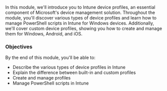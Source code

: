 In this module, we'll introduce you to Intune device profiles, an essential component of Microsoft's device management solution. Throughout the module, you'll discover various types of device profiles and learn how to manage PowerShell scripts in Intune for Windows devices. Additionally, we'll cover custom device profiles, showing you how to create and manage them for Windows, Android, and iOS. 

### Objectives

By the end of this module, you'll be able to:

 -  Describe the various types of device profiles in Intune
 -  Explain the difference between built-in and custom profiles
 -  Create and manage profiles
 -  Manage PowerShell scripts in Intune